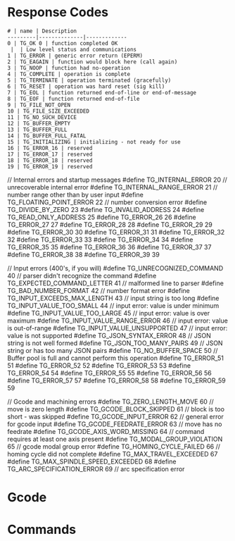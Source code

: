 # Response Codes

	# | name | Description
	---------|--------------|-------------
	0 | TG_OK 0 | function completed OK
	 |  | Low level status and communications
	1 | TG_ERROR | generic error return (EPERM)
	2 | TG_EAGAIN | function would block here (call again)
	3 | TG_NOOP | function had no-operation
	4 | TG_COMPLETE | operation is complete
	5 | TG_TERMINATE | operation terminated (gracefully)
	6 | TG_RESET | operation was hard reset (sig kill)
	7 | TG_EOL | function returned end-of-line or end-of-message
	8 | TG_EOF | function returned end-of-file 
	9 | TG_FILE_NOT_OPEN 
	10 | TG_FILE_SIZE_EXCEEDED 
	11 | TG_NO_SUCH_DEVICE 
	12 | TG_BUFFER_EMPTY 
	13 | TG_BUFFER_FULL 
	14 | TG_BUFFER_FULL_FATAL 
	15 | TG_INITIALIZING | initializing - not ready for use
	16 | TG_ERROR_16 | reserved
	17 | TG_ERROR_17 | reserved
	18 | TG_ERROR_18 | reserved
	19 | TG_ERROR_19 | reserved

// Internal errors and startup messages
#define	TG_INTERNAL_ERROR 20			// unrecoverable internal error
#define	TG_INTERNAL_RANGE_ERROR 21		// number range other than by user input
#define	TG_FLOATING_POINT_ERROR 22		// number conversion error
#define	TG_DIVIDE_BY_ZERO 23
#define	TG_INVALID_ADDRESS 24
#define	TG_READ_ONLY_ADDRESS 25
#define	TG_ERROR_26 26
#define	TG_ERROR_27 27
#define	TG_ERROR_28 28
#define	TG_ERROR_29 29
#define	TG_ERROR_30 30
#define	TG_ERROR_31 31
#define	TG_ERROR_32 32
#define	TG_ERROR_33 33
#define	TG_ERROR_34 34
#define	TG_ERROR_35 35
#define	TG_ERROR_36 36
#define	TG_ERROR_37 37
#define	TG_ERROR_38 38
#define	TG_ERROR_39 39

// Input errors (400's, if you will)
#define	TG_UNRECOGNIZED_COMMAND 40		// parser didn't recognize the command
#define	TG_EXPECTED_COMMAND_LETTER 41	// malformed line to parser
#define	TG_BAD_NUMBER_FORMAT 42			// number format error
#define	TG_INPUT_EXCEEDS_MAX_LENGTH 43	// input string is too long 
#define	TG_INPUT_VALUE_TOO_SMALL 44		// input error: value is under minimum
#define	TG_INPUT_VALUE_TOO_LARGE 45		// input error: value is over maximum
#define	TG_INPUT_VALUE_RANGE_ERROR 46	// input error: value is out-of-range
#define	TG_INPUT_VALUE_UNSUPPORTED 47	// input error: value is not supported
#define	TG_JSON_SYNTAX_ERROR 48			// JSON string is not well formed
#define	TG_JSON_TOO_MANY_PAIRS 49		// JSON string or has too many JSON pairs
#define	TG_NO_BUFFER_SPACE 50			// Buffer pool is full and cannot perform this operation
#define	TG_ERROR_51 51
#define	TG_ERROR_52 52
#define	TG_ERROR_53 53
#define	TG_ERROR_54 54
#define	TG_ERROR_55 55
#define	TG_ERROR_56 56
#define	TG_ERROR_57 57
#define	TG_ERROR_58 58
#define	TG_ERROR_59 59

// Gcode and machining errors
#define	TG_ZERO_LENGTH_MOVE 60			// move is zero length
#define	TG_GCODE_BLOCK_SKIPPED 61		// block is too short - was skipped
#define	TG_GCODE_INPUT_ERROR 62			// general error for gcode input 
#define	TG_GCODE_FEEDRATE_ERROR 63		// move has no feedrate
#define	TG_GCODE_AXIS_WORD_MISSING 64	// command requires at least one axis present
#define	TG_MODAL_GROUP_VIOLATION 65		// gcode modal group error
#define	TG_HOMING_CYCLE_FAILED 66		// homing cycle did not complete
#define	TG_MAX_TRAVEL_EXCEEDED 67
#define	TG_MAX_SPINDLE_SPEED_EXCEEDED 68
#define	TG_ARC_SPECIFICATION_ERROR 69	// arc specification error
# Gcode

# Commands

